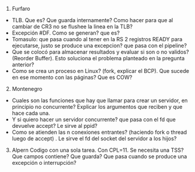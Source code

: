 
1) Furfaro
- TLB. Que es? Que guarda internamente? Como hacer para que al cambiar de CR3 no se flushee la linea en la TLB? 
- Excepción #DF. Como se generan? que es? 
- Tomasulo: que pasa cuando al tener en la RS 2 registros READY para ejecutarse, justo se produce una excepcion? que pasa con el pipeline?
- Que se colocó para almacenar resultados y evaluar si son o no validos? (Reorder Buffer). Esto soluciona el problema planteado en la pregunta anterior?
- Como se crea un proceso en Linux? (fork, explicar el BCP). Que sucede en ese momento con las páginas? Que es COW? 
2) Montenegro
- Cuales son las funciones que hay que llamar para crear un servidor, en principio no concurrente? Explicar los argumentos que reciben y que hace cada una.
- Y si quiero hacer un servidor concurrente? que pasa con el fd que devuelve accept? Le sirve al ppid? 
- Como se atienden las n conexiones entrantes? (haciendo fork o thread luego de accept) . Le sirve el fd del socket del servidor a los hijos? 
3) Alpern
Codigo con una sola tarea. Con CPL=11. Se necesita una TSS? Que campos contiene? Que guarda? Que pasa cuando se produce una excepción o interrupción?